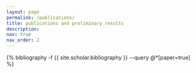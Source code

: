 ```yaml
---
layout: page
permalink: /publications/
title: publications and preliminary results
description: 
nav: true
nav_order: 2
---
```

<!-- _pages/publications.md -->
<div class="publications">

{% bibliography -f {{ site.scholar.bibliography }} --query @*[paper=true] %}

</div>

